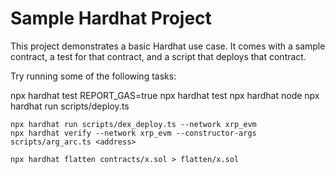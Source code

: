 # Sample Hardhat Project

This project demonstrates a basic Hardhat use case. It comes with a sample contract, a test for that contract, and a script that deploys that contract.

Try running some of the following tasks:

npx hardhat test
REPORT_GAS=true npx hardhat test
npx hardhat node
npx hardhat run scripts/deploy.ts
```
npx hardhat run scripts/dex_deploy.ts --network xrp_evm
npx hardhat verify --network xrp_evm --constructor-args scripts/arg_arc.ts <address> 

npx hardhat flatten contracts/x.sol > flatten/x.sol